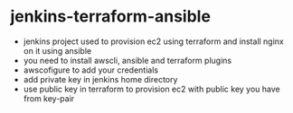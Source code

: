 # jenkins-terraform-ansible
- jenkins project used to provision ec2 using terraform and install nginx on it using ansible
- you need to install awscli, ansible and terraform plugins
- awscofigure to add your credentials
- add private key in jenkins home directory
- use public key in terraform to provision ec2 with public key you have from key-pair
  

